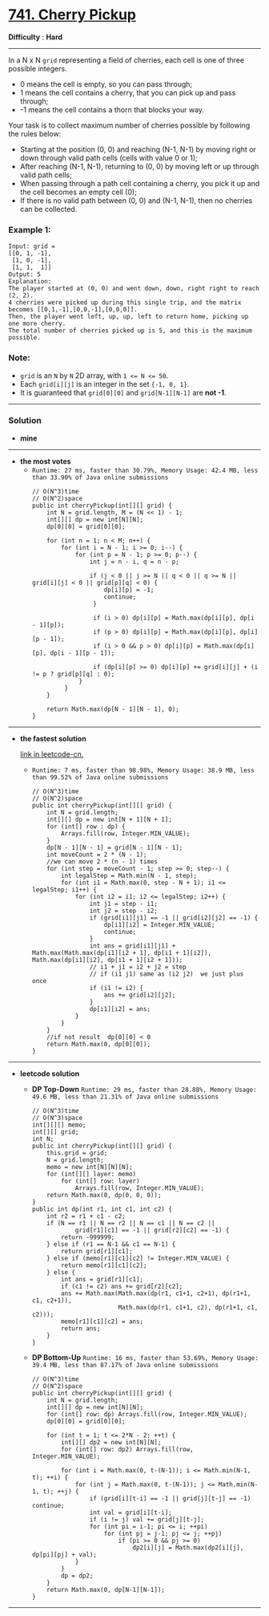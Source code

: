 # [741. Cherry Pickup](https://leetcode.com/problems/cherry-pickup/)

**Difficulty** : **Hard**

---

In a N x N `grid` representing a field of cherries, each cell is one of three possible integers.
* 0 means the cell is empty, so you can pass through;
* 1 means the cell contains a cherry, that you can pick up and pass through;
* -1 means the cell contains a thorn that blocks your way.
 

Your task is to collect maximum number of cherries possible by following the rules below:
* Starting at the position (0, 0) and reaching (N-1, N-1) by moving right or down through valid path cells (cells with value 0 or 1);
* After reaching (N-1, N-1), returning to (0, 0) by moving left or up through valid path cells;
* When passing through a path cell containing a cherry, you pick it up and the cell becomes an empty cell (0);
* If there is no valid path between (0, 0) and (N-1, N-1), then no cherries can be collected.
 

 
### Example 1:
```
Input: grid =
[[0, 1, -1],
 [1, 0, -1],
 [1, 1,  1]]
Output: 5
Explanation: 
The player started at (0, 0) and went down, down, right right to reach (2, 2).
4 cherries were picked up during this single trip, and the matrix becomes [[0,1,-1],[0,0,-1],[0,0,0]].
Then, the player went left, up, up, left to return home, picking up one more cherry.
The total number of cherries picked up is 5, and this is the maximum possible.
``` 

### Note:
* `grid` is an `N` by `N` 2D array, with `1 <= N <= 50`.
* Each `grid[i][j]` is an integer in the set `{-1, 0, 1}`.
* It is guaranteed that `grid[0][0]` and `grid[N-1][N-1]` are **not -1**.

---

### Solution
* **mine**

---


* **the most votes**
  * `Runtime: 27 ms, faster than 30.79%, Memory Usage: 42.4 MB, less than 33.90% of Java online submissions `
    ```
    // O(N^3)time
    // O(N^2)space
    public int cherryPickup(int[][] grid) {
        int N = grid.length, M = (N << 1) - 1;
        int[][] dp = new int[N][N];
        dp[0][0] = grid[0][0];

        for (int n = 1; n < M; n++) {
            for (int i = N - 1; i >= 0; i--) {
                for (int p = N - 1; p >= 0; p--) {
                    int j = n - i, q = n - p;

                    if (j < 0 || j >= N || q < 0 || q >= N || grid[i][j] < 0 || grid[p][q] < 0) {
                        dp[i][p] = -1;
                        continue;
                     }

                     if (i > 0) dp[i][p] = Math.max(dp[i][p], dp[i - 1][p]);
                     if (p > 0) dp[i][p] = Math.max(dp[i][p], dp[i][p - 1]);
                     if (i > 0 && p > 0) dp[i][p] = Math.max(dp[i][p], dp[i - 1][p - 1]);

                     if (dp[i][p] >= 0) dp[i][p] += grid[i][j] + (i != p ? grid[p][q] : 0);
                 }
             }
        }

        return Math.max(dp[N - 1][N - 1], 0);
    } 
    ```
    
    
---

* **the fastest solution**

  [link in leetcode-cn.](https://leetcode-cn.com/problems/cherry-pickup/solution/dong-tai-gui-hua-xiang-xi-jie-xi-tu-jie-by-newhar/)

  * `Runtime: 7 ms, faster than 98.98%, Memory Usage: 38.9 MB, less than 99.52% of Java online submissions`
    ```
    // O(N^3)time
    // O(N^2)space
    public int cherryPickup(int[][] grid) {
        int N = grid.length;
        int[][] dp = new int[N + 1][N + 1];
        for (int[] row : dp) {
            Arrays.fill(row, Integer.MIN_VALUE);
        }
        dp[N - 1][N - 1] = grid[N - 1][N - 1];
        int moveCount = 2 * (N - 1);
        //we can move 2 * (n - 1) times
        for (int step = moveCount - 1; step >= 0; step--) {
            int legalStep = Math.min(N - 1, step);
            for (int i1 = Math.max(0, step - N + 1); i1 <= legalStep; i1++) {
                for (int i2 = i1; i2 <= legalStep; i2++) {
                    int j1 = step - i1;
                    int j2 = step - i2;
                    if (grid[i1][j1] == -1 || grid[i2][j2] == -1) {
                        dp[i1][i2] = Integer.MIN_VALUE;
                        continue;
                    }
                    int ans = grid[i1][j1] + Math.max(Math.max(dp[i1][i2 + 1], dp[i1 + 1][i2]), Math.max(dp[i1][i2], dp[i1 + 1][i2 + 1]));
                    // i1 + j1 = i2 + j2 = step
                    // if (i1 j1) same as (i2 j2)  we just plus once
                    if (i1 != i2) {
                        ans += grid[i2][j2];
                    }
                    dp[i1][i2] = ans;
                }
            }
        }
        //if not result  dp[0][0] < 0
        return Math.max(0, dp[0][0]);
    }
    ```


---


* **leetcode solution**
  * **DP Top-Down** `Runtime: 29 ms, faster than 28.88%, Memory Usage: 49.6 MB, less than 21.31% of Java online submissions`
    ```
    // O(N^3)time
    // O(N^3)space
    int[][][] memo;
    int[][] grid;
    int N;
    public int cherryPickup(int[][] grid) {
        this.grid = grid;
        N = grid.length;
        memo = new int[N][N][N];
        for (int[][] layer: memo)
            for (int[] row: layer)
                Arrays.fill(row, Integer.MIN_VALUE);
        return Math.max(0, dp(0, 0, 0));
    }
    public int dp(int r1, int c1, int c2) {
        int r2 = r1 + c1 - c2;
        if (N == r1 || N == r2 || N == c1 || N == c2 ||
                grid[r1][c1] == -1 || grid[r2][c2] == -1) {
            return -999999;        
        } else if (r1 == N-1 && c1 == N-1) {
            return grid[r1][c1];
        } else if (memo[r1][c1][c2] != Integer.MIN_VALUE) {
            return memo[r1][c1][c2];
        } else {
            int ans = grid[r1][c1];
            if (c1 != c2) ans += grid[r2][c2];
            ans += Math.max(Math.max(dp(r1, c1+1, c2+1), dp(r1+1, c1, c2+1)),
                            Math.max(dp(r1, c1+1, c2), dp(r1+1, c1, c2)));
            memo[r1][c1][c2] = ans;
            return ans;
        }
    }
    ```

  * **DP Bottom-Up** `Runtime: 16 ms, faster than 53.69%, Memory Usage: 39.4 MB, less than 87.17% of Java online submissions `
    ```
    // O(N^3)time 
    // O(N^2)space
    public int cherryPickup(int[][] grid) {
        int N = grid.length;
        int[][] dp = new int[N][N];
        for (int[] row: dp) Arrays.fill(row, Integer.MIN_VALUE);
        dp[0][0] = grid[0][0];

        for (int t = 1; t <= 2*N - 2; ++t) {
            int[][] dp2 = new int[N][N];
            for (int[] row: dp2) Arrays.fill(row, Integer.MIN_VALUE);

            for (int i = Math.max(0, t-(N-1)); i <= Math.min(N-1, t); ++i) {
                for (int j = Math.max(0, t-(N-1)); j <= Math.min(N-1, t); ++j) {
                    if (grid[i][t-i] == -1 || grid[j][t-j] == -1) continue;
                    int val = grid[i][t-i];
                    if (i != j) val += grid[j][t-j];
                    for (int pi = i-1; pi <= i; ++pi)
                        for (int pj = j-1; pj <= j; ++pj)
                            if (pi >= 0 && pj >= 0)
                                dp2[i][j] = Math.max(dp2[i][j], dp[pi][pj] + val);
                }
            }
            dp = dp2;
        }
        return Math.max(0, dp[N-1][N-1]);
    }
    ```

---
